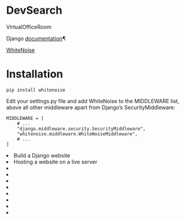 # DevSearch
VirtualOfficeRoom


Django [documentation](https://docs.djangoproject.com/en/4.0/)¶


[WhiteNoise](http://whitenoise.evans.io/en/stable/)

# Installation

```pip install whitenoise```

Edit your settings.py file and add WhiteNoise to the MIDDLEWARE list, above all other middleware apart from Django’s SecurityMiddleware:
```
MIDDLEWARE = [
    # ...
    "django.middleware.security.SecurityMiddleware",
    "whitenoise.middleware.WhiteNoiseMiddleware",
    # ...
]
```


<li>Build a Django website
<li>Hosting a website on a live server
<li>
<li>
<li>
<li>
<li>
<li>
<li>
<li>